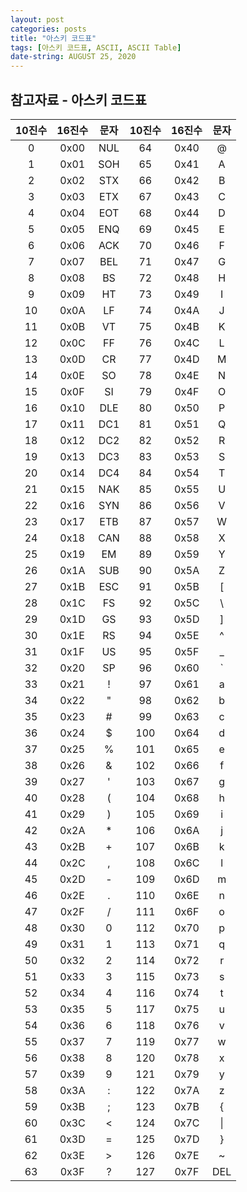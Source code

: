 ```yaml
---
layout: post
categories: posts
title: "아스키 코드표"
tags: [아스키 코드표, ASCII, ASCII Table]
date-string: AUGUST 25, 2020
---
```


## 참고자료 - 아스키 코드표

|10진수|16진수|문자|10진수|16진수|문자|
|:---:|:---:|:---:|:---:|:---:|:---:|
|  0 | 0x00 | NUL |  64 | 0x40 |  @  |
|  1 | 0x01 | SOH |  65 | 0x41 |  A  |
|  2 | 0x02 | STX |  66 | 0x42 |  B  |
|  3 | 0x03 | ETX |  67 | 0x43 |  C  |
|  4 | 0x04 | EOT |  68 | 0x44 |  D  |
|  5 | 0x05 | ENQ |  69 | 0x45 |  E  |
|  6 | 0x06 | ACK |  70 | 0x46 |  F  |
|  7 | 0x07 | BEL |  71 | 0x47 |  G  |
|  8 | 0x08 |  BS |  72 | 0x48 |  H  |
|  9 | 0x09 |  HT |  73 | 0x49 |  I  |
| 10 | 0x0A |  LF |  74 | 0x4A |  J  |
| 11 | 0x0B |  VT |  75 | 0x4B |  K  |
| 12 | 0x0C |  FF |  76 | 0x4C |  L  |
| 13 | 0x0D |  CR |  77 | 0x4D |  M  |
| 14 | 0x0E |  SO |  78 | 0x4E |  N  |
| 15 | 0x0F |  SI |  79 | 0x4F |  O  |
| 16 | 0x10 | DLE |  80 | 0x50 |  P  |
| 17 | 0x11 | DC1 |  81 | 0x51 |  Q  |
| 18 | 0x12 | DC2 |  82 | 0x52 |  R  |
| 19 | 0x13 | DC3 |  83 | 0x53 |  S  |
| 20 | 0x14 | DC4 |  84 | 0x54 |  T  |
| 21 | 0x15 | NAK |  85 | 0x55 |  U  |
| 22 | 0x16 | SYN |  86 | 0x56 |  V  |
| 23 | 0x17 | ETB |  87 | 0x57 |  W  |
| 24 | 0x18 | CAN |  88 | 0x58 |  X  |
| 25 | 0x19 |  EM |  89 | 0x59 |  Y  |
| 26 | 0x1A | SUB |  90 | 0x5A |  Z  |
| 27 | 0x1B | ESC |  91 | 0x5B |  [  |
| 28 | 0x1C |  FS |  92 | 0x5C |  \  |
| 29 | 0x1D |  GS |  93 | 0x5D |  ]  |
| 30 | 0x1E |  RS |  94 | 0x5E |  ^  |
| 31 | 0x1F |  US |  95 | 0x5F |  _  |
| 32 | 0x20 |  SP |  96 | 0x60 |  `  |
| 33 | 0x21 |  !  |  97 | 0x61 |  a  |
| 34 | 0x22 |  "  |  98 | 0x62 |  b  |
| 35 | 0x23 |  #  |  99 | 0x63 |  c  |
| 36 | 0x24 |  $  | 100 | 0x64 |  d  |
| 37 | 0x25 |  %  | 101 | 0x65 |  e  |
| 38 | 0x26 |  &  | 102 | 0x66 |  f  |
| 39 | 0x27 |  '  | 103 | 0x67 |  g  |
| 40 | 0x28 |  (  | 104 | 0x68 |  h  |
| 41 | 0x29 |  )  | 105 | 0x69 |  i  |
| 42 | 0x2A |  *  | 106 | 0x6A |  j  |
| 43 | 0x2B |  +  | 107 | 0x6B |  k  |
| 44 | 0x2C |  ,  | 108 | 0x6C |  l  |
| 45 | 0x2D |  -  | 109 | 0x6D |  m  |
| 46 | 0x2E |  .  | 110 | 0x6E |  n  |
| 47 | 0x2F |  /  | 111 | 0x6F |  o  |
| 48 | 0x30 |  0  | 112 | 0x70 |  p  |
| 49 | 0x31 |  1  | 113 | 0x71 |  q  |
| 50 | 0x32 |  2  | 114 | 0x72 |  r  |
| 51 | 0x33 |  3  | 115 | 0x73 |  s  |
| 52 | 0x34 |  4  | 116 | 0x74 |  t  |
| 53 | 0x35 |  5  | 117 | 0x75 |  u  |
| 54 | 0x36 |  6  | 118 | 0x76 |  v  |
| 55 | 0x37 |  7  | 119 | 0x77 |  w  |
| 56 | 0x38 |  8  | 120 | 0x78 |  x  |
| 57 | 0x39 |  9  | 121 | 0x79 |  y  |
| 58 | 0x3A |  :  | 122 | 0x7A |  z  |
| 59 | 0x3B |  ;  | 123 | 0x7B |  {  |
| 60 | 0x3C |  <  | 124 | 0x7C |&#124;|
| 61 | 0x3D |  =  | 125 | 0x7D |  }  |
| 62 | 0x3E |  >  | 126 | 0x7E |  ~  |
| 63 | 0x3F |  ?  | 127 | 0x7F | DEL |
